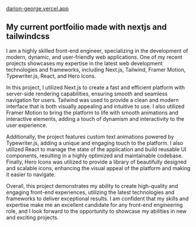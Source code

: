 [darion-george.vercel.app](https://darion-george.vercel.app/)



## My current portfoilio made with nextjs and tailwindcss

I am a highly skilled front-end engineer, specializing in the development of modern, dynamic, and user-friendly web applications. One of my recent projects showcases my expertise in the latest web development technologies and frameworks, including Next.js, Tailwind, Framer Motion, Typewriter.js, React, and Hero Icons.

In this project, I utilized Next.js to create a fast and efficient platform with server-side rendering capabilities, ensuring smooth and seamless navigation for users. Tailwind was used to provide a clean and modern interface that is both visually appealing and intuitive to use. I also utilized Framer Motion to bring the platform to life with smooth animations and interactive elements, adding a touch of dynamism and interactivity to the user experience.

Additionally, the project features custom text animations powered by Typewriter.js, adding a unique and engaging touch to the platform. I also utilized React to manage the state of the application and build reusable UI components, resulting in a highly optimized and maintainable codebase. Finally, Hero Icons was utilized to provide a library of beautifully designed and scalable icons, enhancing the visual appeal of the platform and making it easier to navigate.

Overall, this project demonstrates my ability to create high-quality and engaging front-end experiences, utilizing the latest technologies and frameworks to deliver exceptional results. I am confident that my skills and expertise make me an excellent candidate for any front-end engineering role, and I look forward to the opportunity to showcase my abilities in new and exciting projects.



